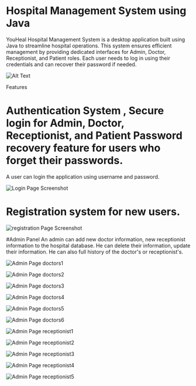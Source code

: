 # Hospital Management System using Java
YouHeal Hospital Management System is a desktop application built using Java to streamline hospital operations. This system ensures efficient management by providing dedicated interfaces for Admin, Doctor, Receptionist, and Patient roles. Each user needs to log in using their credentials and can recover their password if needed.

![Alt Text](asset/1.png)


Features
# Authentication System , Secure login for Admin, Doctor, Receptionist, and Patient Password recovery feature for users who forget their passwords.
A user can login the application using username and password.

![Login Page Screenshot](asset/2.png)

# Registration system for new users.
![registration Page Screenshot](asset/30.png)

#Admin Panel
An admin can add new doctor information, new receptionist information to the hospital database. He can delete their information, update their information. He can also full history of the doctor's or receptionist's.

![Admin Page doctors1](asset/3.png)

![Admin Page doctors2](asset/4.png)

![Admin Page doctors3](asset/5.png)

![Admin Page doctors4](asset/6.png)

![Admin Page doctors5](asset/7.png)

![Admin Page doctors6](asset/8.png)

![Admin Page receptionist1](asset/9.png)

![Admin Page receptionist2](asset/10.png)

![Admin Page receptionist3](asset/11.png)

![Admin Page receptionist4](asset/12.png)

![Admin Page receptionist5](asset/14.png)






